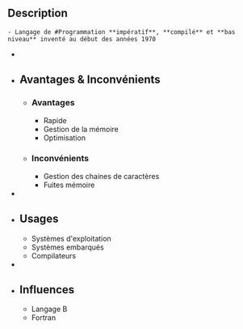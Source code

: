 ## Description
	- Langage de #Programmation **impératif**, **compilé** et **bas niveau** inventé au début des années 1970
-
- ## Avantages & Inconvénients
	- ### Avantages
		- Rapide
		- Gestion de la mémoire
		- Optimisation
	- ### Inconvénients
		- Gestion des chaines de caractères
		- Fuites mémoire
-
- ## Usages
	- Systèmes d'exploitation
	- Systèmes embarqués
	- Compilateurs
-
- ## Influences
	- Langage B
	- Fortran